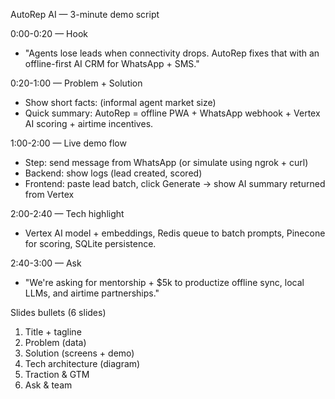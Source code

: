 AutoRep AI — 3-minute demo script

0:00-0:20 — Hook
- "Agents lose leads when connectivity drops. AutoRep fixes that with an offline-first AI CRM for WhatsApp + SMS."

0:20-1:00 — Problem + Solution
- Show short facts: (informal agent market size)
- Quick summary: AutoRep = offline PWA + WhatsApp webhook + Vertex AI scoring + airtime incentives.

1:00-2:00 — Live demo flow
- Step: send message from WhatsApp (or simulate using ngrok + curl)
- Backend: show logs (lead created, scored)
- Frontend: paste lead batch, click Generate → show AI summary returned from Vertex

2:00-2:40 — Tech highlight
- Vertex AI model + embeddings, Redis queue to batch prompts, Pinecone for scoring, SQLite persistence.

2:40-3:00 — Ask
- "We're asking for mentorship + $5k to productize offline sync, local LLMs, and airtime partnerships."

Slides bullets (6 slides)
1. Title + tagline
2. Problem (data)
3. Solution (screens + demo)
4. Tech architecture (diagram)
5. Traction & GTM
6. Ask & team
